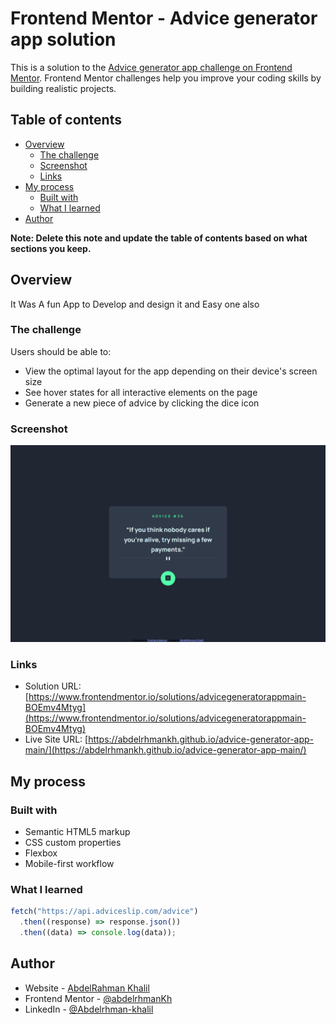 # Frontend Mentor - Advice generator app solution

This is a solution to the [Advice generator app challenge on Frontend Mentor](https://www.frontendmentor.io/challenges/advice-generator-app-QdUG-13db). Frontend Mentor challenges help you improve your coding skills by building realistic projects.

## Table of contents

- [Overview](#overview)
  - [The challenge](#the-challenge)
  - [Screenshot](#screenshot)
  - [Links](#links)
- [My process](#my-process)
  - [Built with](#built-with)
  - [What I learned](#what-i-learned)
- [Author](#author)

**Note: Delete this note and update the table of contents based on what sections you keep.**

## Overview

It Was A fun App to Develop and design it and Easy one also

### The challenge

Users should be able to:

- View the optimal layout for the app depending on their device's screen size
- See hover states for all interactive elements on the page
- Generate a new piece of advice by clicking the dice icon

### Screenshot

![](./design/Screenshot.png)

### Links

- Solution URL: [https://www.frontendmentor.io/solutions/advicegeneratorappmain-BOEmv4Mtyg](https://www.frontendmentor.io/solutions/advicegeneratorappmain-BOEmv4Mtyg)
- Live Site URL: [https://abdelrhmankh.github.io/advice-generator-app-main/](https://abdelrhmankh.github.io/advice-generator-app-main/)

## My process

### Built with

- Semantic HTML5 markup
- CSS custom properties
- Flexbox
- Mobile-first workflow

### What I learned

```js
fetch("https://api.adviceslip.com/advice")
  .then((response) => response.json())
  .then((data) => console.log(data));
```

## Author

- Website - [AbdelRahman Khalil](https://abdelrhmankh.github.io/abdelrhmankhalil/)
- Frontend Mentor - [@abdelrhmanKh](https://www.frontendmentor.io/profile/abdelrhmanKh)
- LinkedIn - [@Abdelrhman-khalil](https://www.linkedin.com/in/abdelrhman-khalil-ali-9716a0188/)

